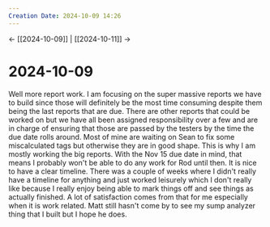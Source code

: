 ```yaml
---
Creation Date: 2024-10-09 14:26
---
```


<- [[2024-10-09]] | [[2024-10-11]]  ->

# 2024-10-09
Well more report work. I am focusing on the super massive reports we have to build since those will definitely be the most time consuming despite them being the last reports that are due. There are other reports that could be worked on but we have all been assigned responsibility over a few and are in charge of ensuring that those are passed by the testers by the time the due date rolls around. Most of mine are waiting on Sean to fix some miscalculated tags but otherwise they are in good shape. This is why I am mostly working the big reports. With the Nov 15 due date in mind, that means I probably won't be able to do any work for Rod until then. It is nice to have a clear timeline. There was a couple of weeks where I didn't really have a timeline for anything and just worked leisurely which I don't really like because I really enjoy being able to mark things off and see things as actually finished. A lot of satisfaction comes from that for me especially when it is work related. Matt still hasn't come by to see my sump analyzer thing that I built but I hope he does.